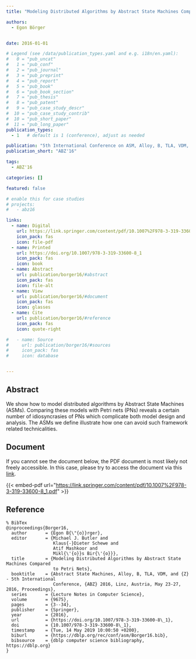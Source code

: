 ```yaml
---
title: "Modeling Distributed Algorithms by Abstract State Machines Compared to Petri Nets"

authors:
  - Egon Börger


date: 2016-01-01

# Legend (see /data/publication_types.yaml and e.g. i18n/en.yaml): 
#   0 = "pub_uncat"
#   1 = "pub_conf"
#   2 = "pub_journal"
#   3 = "pub_preprint"
#   4 = "pub_report"
#   5 = "pub_book"
#   6 = "pub_book_section"
#   7 = "pub_thesis"
#   8 = "pub_patent"
#   9 = "pub_case_study_descr"
#  10 = "pub_case_study_contrib"
#  10 = "pub_short_paper"
#  11 = "pub_long_paper"
publication_types:
  - 1   # default is 1 (conference), adjust as needed

publication: "5th International Conference on ASM, Alloy, B, TLA, VDM, and Z (ABZ'16)"
publication_short: "ABZ'16"

tags:
  - ABZ'16

categories: []

featured: false

# enable this for case studies
# projects:
#   - abz16

links:
  - name: Digital
    url: https://link.springer.com/content/pdf/10.1007%2F978-3-319-33600-8_1.pdf
    icon_pack: fas
    icon: file-pdf
  - name: Printed
    url: https://doi.org/10.1007/978-3-319-33600-8_1
    icon_pack: fas
    icon: book
  - name: Abstract
    url: publication/borger16/#abstract
    icon_pack: fas
    icon: file-alt
  - name: View
    url: publication/borger16/#document
    icon_pack: fas
    icon: glasses
  - name: Cite
    url: publication/borger16/#reference
    icon_pack: fas
    icon: quote-right

#   - name: Source
#     url: publication/borger16/#sources
#     icon_pack: fas
#     icon: database


---
```


## Abstract

We show how to model distributed algorithms by Abstract State Machines (ASMs). Comparing these models with Petri nets (PNs) reveals a certain number of idiosyncrasies of PNs which complicate both model design and analysis. The ASMs we define illustrate how one can avoid such framework related technicalities.

## Document

If you cannot see the document below, the PDF document is most likely not freely accessible. In this case, please try to access the document via this <a href="https://link.springer.com/content/pdf/10.1007%2F978-3-319-33600-8_1.pdf">link</a>.

{{< embed-pdf url="https://link.springer.com/content/pdf/10.1007%2F978-3-319-33600-8_1.pdf" >}}

## Reference

```
% BibTex
@inproceedings{Borger16,
  author       = {Egon B{\"{o}}rger},
  editor       = {Michael J. Butler and
                  Klaus{-}Dieter Schewe and
                  Atif Mashkoor and
                  Mikl{\'{o}}s Bir{\'{o}}},
  title        = {Modeling Distributed Algorithms by Abstract State Machines Compared
                  to Petri Nets},
  booktitle    = {Abstract State Machines, Alloy, B, TLA, VDM, and {Z} - 5th International
                  Conference, {ABZ} 2016, Linz, Austria, May 23-27, 2016, Proceedings},
  series       = {Lecture Notes in Computer Science},
  volume       = {9675},
  pages        = {3--34},
  publisher    = {Springer},
  year         = {2016},
  url          = {https://doi.org/10.1007/978-3-319-33600-8\_1},
  doi          = {10.1007/978-3-319-33600-8\_1},
  timestamp    = {Tue, 14 May 2019 10:00:50 +0200},
  biburl       = {https://dblp.org/rec/conf/asm/Borger16.bib},
  bibsource    = {dblp computer science bibliography, https://dblp.org}
}


```

<!-- # add information for case study papers (if available)
## Sources

- **Used formal method:**
  [ASM](/method/asm)
- **Resources and tools:**
  Asmeta

For more information, please contact the <a href ="mailto:silvia.bonfanti@unibg.it;arcaini@nii.ac.jp;angelo.gargantini@unibg.it;scandurra@unibg.it;elvinia.riccobene@unimi.it">authors</a>-->

